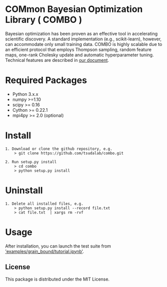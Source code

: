 COMmon Bayesian Optimization Library ( COMBO )
========
Bayesian optimization has been proven as an effective tool in accelerating scientific discovery.
A standard implementation (e.g., scikit-learn), however,
can accommodate only small training data.
COMBO is highly scalable due to an efficient protocol that employs
Thompson sampling, random feature maps, one-rank Cholesky update and
automatic hyperparameter tuning. Technical features are described in [our document](/docs/combo_document.pdf).


# Required Packages ############################
* Python 3.x.x
* numpy  >=1.10
* scipy  >= 0.16
* Cython >= 0.22.1
* mpi4py >= 2.0 (optional)


# Install ######################################
	1. Download or clone the github repository, e.g.
		> git clone https://github.com/tsudalab/combo.git

	2. Run setup.py install
		> cd combo
		> python setup.py install

# Uninstall

	1. Delete all installed files, e.g.
		> python setup.py install --record file.txt
		> cat file.txt  | xargs rm -rvf


# Usage
After installation, you can launch the test suite from ['examples/grain_bound/tutorial.ipynb'](examples/grain_bound/tutorial.ipynb).

## License
This package is distributed under the MIT License.
